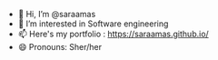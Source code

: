 - 👋 Hi, I’m @saraamas
- 👀 I’m interested in Software engineering
- 📫 Here's my portfolio : https://saraamas.github.io/
- 😄 Pronouns: Sher/her

<!---
- ⚡ Fun fact: ...
saraamas/saraamas is a ✨ special ✨ repository because its `README.md` (this file) appears on your GitHub profile.
You can click the Preview link to take a look at your changes.
--->
